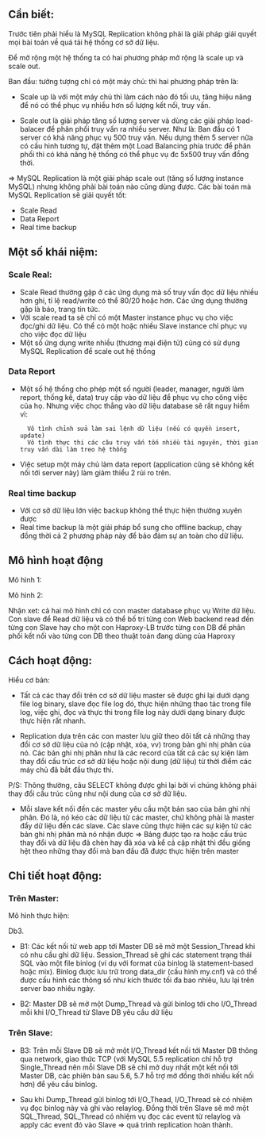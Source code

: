 ## Cần biết: 
Trước tiên phải hiểu là MySQL Replication không phải là giải pháp giải quyết mọi bài toán về quá tải hệ thống cơ sở dữ liệu. 

Để mở rộng một hệ thống ta có hai phương pháp mở rộng là scale up và scale out. 

Ban đầu: tưởng tượng chỉ có một máy chủ: thì hai phương pháp trên là:

* Scale up là với một máy chủ thì làm cách nào đó tối ưu, tăng hiệu năng để nó có thể phục vụ nhiều hơn số lượng kết nối, truy vấn.

* Scale out là giải pháp tăng số lượng server và dùng các giải pháp load-balacer để phân phối truy vấn ra nhiều server. Như là: Ban đầu có 1 server có khả năng phục vụ 500 truy vấn. Nếu dựng thêm 5 server nữa có cấu hình tương tự, đặt thêm một Load Balancing phía trước để phân phối thì có khả năng hệ thống có thể phục vụ đc 5x500 truy vấn đồng thời.

=> MySQL Replication là một giải pháp scale out (tăng số lượng instance MySQL) nhưng không phải bài toán nào cũng dùng được. Các bài toán mà MySQL Replication sẽ giải quyết tốt:

* Scale Read
* Data Report
* Real time backup

## Một số khái niệm:

### Scale Real: 
* Scale Read thường gặp ở các ứng dụng mà số truy vấn đọc dữ liệu nhiều hơn ghi, tỉ lệ read/write có thể 80/20 hoặc hơn. Các ứng dụng thường gặp là báo, trang tin tức.
* Với scale read ta sẽ chỉ có một Master instance phục vụ cho việc đọc/ghi dữ liệu. Có thể có một hoặc nhiều Slave instance chỉ phục vụ cho việc đọc dữ liệu
* Một số ứng dụng write nhiều (thương mại điện tử) cũng có sử dụng MySQL Replication để scale out hệ thống

### Data Report
* Một số hệ thống cho phép một số người (leader, manager, người làm report, thống kê, data) truy cập vào dữ liệu để phục vụ cho công việc của họ. Nhưng việc chọc thẳng vào dữ liệu database sẽ rất nguy hiểm vì:

        Vô tình chỉnh sửa làm sai lệnh dữ liệu (nếu có quyền insert, update)
        Vô tình thực thi các câu truy vấn tốn nhiều tài nguyên, thời gian truy vấn dài làm treo hệ thống

* Việc setup một máy chủ làm data report (application cũng sẽ không kết nối tới server này) làm giảm thiểu 2 rủi ro trên.

###  Real time backup

* Với cơ sở dữ liệu lớn việc backup không thể thực hiện thường xuyên được 
* Real time backup là một giải pháp bổ sung cho offline backup, chạy đồng thời cả 2 phương pháp này để bảo đảm sự an toàn cho dữ liệu.

## Mô hình hoạt động

  Mô hình 1:
  
  Mô hình 2:
  
  Nhận xet: cả hai mô hình chỉ có con master database phục vụ Write dữ liệu. Con slave để Read dữ liệu và có thể bố trí từng con Web backend read đến từng con Slave hay cho một con Haproxy-LB trước từng con DB để phân phối kết nối vào từng con DB theo thuật toán đang dùng của Haproxy

## Cách hoạt động:

Hiểu cơ bản: 
        
* Tất cả các thay đổi trên cơ sở dữ liệu master sẽ được ghi lại dưới dạng file log binary, slave đọc file log đó, thực hiện những thao tác trong file log, việc ghi, đọc và thực thi trong file log này dưới dạng binary được thực hiện rất nhanh.

* Replication dựa trên các con master lưu giữ theo dõi tất cả những thay đổi cơ sở dữ liệu của nó (cập nhật, xóa, vv) trong bản ghi nhị phân của nó. Các bản ghi nhị phân như là các record của tất cả các sự kiện làm thay đổi cấu trúc cơ sở dữ liệu hoặc nội dung (dữ liệu) từ thời điểm các máy chủ đã bắt đầu thực thi. 

P/S: Thông thường, câu SELECT không được ghi lại bởi vì chúng không phải thay đổi cấu trúc cũng như nội dung của cơ sở dữ liệu.

* Mỗi slave kết nối đến các master yêu cầu một bản sao của bản ghi nhị phân. Đó là, nó kéo các dữ liệu từ các master, chứ không phải là master đẩy dữ liệu đến các slave. Các slave cũng thực hiện các sự kiện từ các bản ghi nhị phân mà nó nhận được => Bảng được tạo ra hoặc cấu trúc thay đổi và dữ liệu đã chèn hay đã xóa và kể cả cập nhật thì đều giống hệt theo những thay đổi mà ban đầu đã được thực hiện trên master

## Chi tiết hoạt động:

### Trên Master:
 Mô hình thực hiện:
 
 Db3.
 
* B1: Các kết nối từ web app tới Master DB sẽ mở một Session_Thread khi có nhu cầu ghi dữ liệu. Session_Thread sẽ ghi các statement trạng thái SQL vào một file binlog (ví dụ với format của binlog là statement-based hoặc mix). Binlog được lưu trữ trong data_dir (cấu hình my.cnf) và có thể được cấu hình các thông số như kích thước tối đa bao nhiêu, lưu lại trên server bao nhiêu ngày.

* B2: Master DB sẽ mở một Dump_Thread và gửi binlog tới cho I/O_Thread mỗi khi I/O_Thread từ Slave DB yêu cầu dữ liệu

### Trên Slave:

* B3: Trên mỗi Slave DB sẽ mở một I/O_Thread kết nối tới Master DB thông qua network, giao thức TCP (với MySQL 5.5 replication chỉ hỗ trợ Single_Thread nên mỗi Slave DB sẽ chỉ mở duy nhất một kết nối tới Master DB, các phiên bản sau 5.6, 5.7 hỗ trợ mở đồng thời nhiều kết nối hơn) để yêu cầu binlog.

* Sau khi Dump_Thread gửi binlog tới I/O_Thead, I/O_Thread sẽ có nhiệm vụ đọc binlog này và ghi vào relaylog. Đồng thời trên Slave sẽ mở một SQL_Thread, SQL_Thread có nhiệm vụ đọc các event từ relaylog và apply các event đó vào Slave => quá trình replication hoàn thành.
